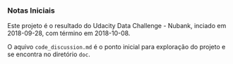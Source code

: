 ### Notas Iniciais

Este projeto é o resultado do Udacity Data Challenge - Nubank, inciado em 2018-09-28, com término em 2018-10-08.

O aquivo `code_discussion.md` é o ponto inicial para exploração do projeto e se encontra no diretório `doc`.
